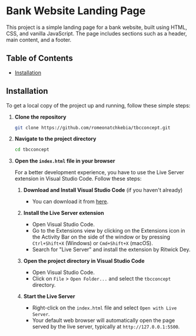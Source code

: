 # Bank Website Landing Page

This project is a simple landing page for a bank website, built using HTML, CSS, and vanilla JavaScript. The page includes sections such as a header, main content, and a footer.

## Table of Contents

- [Installation](#installation)

## Installation

To get a local copy of the project up and running, follow these simple steps:

1. **Clone the repository**
   ```sh
   git clone https://github.com/romeonatchkebia/tbcconcept.git
   ```
2. **Navigate to the project directory**

   ```sh
   cd tbcconcept
   ```

3. **Open the `index.html` file in your browser**

   For a better development experience, you have to use the Live Server extension in Visual Studio Code. Follow these steps:

   1. **Download and Install Visual Studio Code** (if you haven't already)

      - You can download it from [here](https://code.visualstudio.com/).

   2. **Install the Live Server extension**

      - Open Visual Studio Code.
      - Go to the Extensions view by clicking on the Extensions icon in the Activity Bar on the side of the window or by pressing `Ctrl+Shift+X` (Windows) or `Cmd+Shift+X` (macOS).
      - Search for "Live Server" and install the extension by Ritwick Dey.

   3. **Open the project directory in Visual Studio Code**

      - Open Visual Studio Code.
      - Click on `File` > `Open Folder...` and select the `tbcconcept` directory.

   4. **Start the Live Server**
      - Right-click on the `index.html` file and select `Open with Live Server`.
      - Your default web browser will automatically open the page served by the live server, typically at `http://127.0.0.1:5500`.
